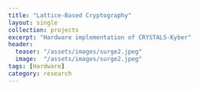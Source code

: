 ```yaml
---
title: "Lattice-Based Cryptography"
layout: single
collection: projects
excerpt: "Hardware implementation of CRYSTALS-Kyber"
header:
  teaser: "/assets/images/surge2.jpeg"
  image:  "/assets/images/surge2.jpeg"
tags: [Hardware]
category: research
---
```

